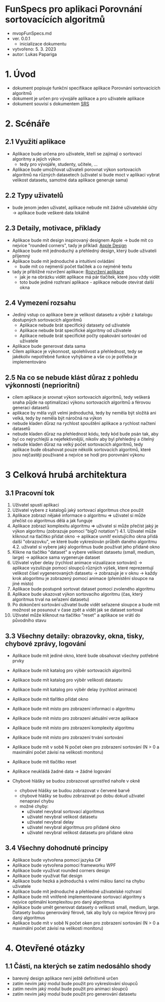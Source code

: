 # FunSpecs pro aplikaci Porovnání sortovacících algoritmů

- mvopFunSpecs.md
- ver. 0.0.1
    - inicializace dokumentu
- vytvořeno: 5. 3. 2023
- autor: Lukas Papariga 



# 1. Úvod

- dokument popisuje funkční specifikace aplikace Porovnání sortovacících algoritmů
- dokument je určen pro vývojáře aplikace a pro uživatele aplikace
- dokument souvisí s dokumentem [SRS](mvopSRS.md)

# 2. Scénáře

## 2.1 Využití aplikace

- Aplikace bude určena pro uživatele, kteří se zajímají o sortovací algoritmy a jejich výkon
    - tedy pro vývojáře, studenty, učitele, ...
- Aplikace bude umožňovat uživateli porovnat výkon sortovacích algoritmů na různých datasetech (uživatel si bude moct v aplikaci vybrat velikost datasetu, samotné data aplikace generuje sama)

## 2.2 Typy uživatelů

- bude jenom jeden uživatel, aplikace nebude mít žádné uživatelské účty -> aplikace bude veškeré data lokálně

## 2.3 Detaily, motivace, příklady

- Aplikace bude mít design inspirovaný designem Apple -> bude mít co nejvíce "rounded corners", tady je příklad: [Apple Design](https://miro.medium.com/max/8192/1*oBIEr0OSVLqPtKwpc3Hy9Q.jpeg)
- Aplikace bude mít jednoduchý a přehledný design, který bude uživateli příjemný
- Aplikace bude mít jednoduché a intuitivní ovládání
    - bude mít co nejmenší počet tlačítek a co nejméně textu
- tady je přibližné rozvržení aplikace: [Rozvržení aplikace](IMG_0904.HEIC)
    - jak je na obrázku vidět aplikace má pár tlačítek, které jsou vždy vidět
    - toto bude jediné rozhraní aplikace - aplikace nebude otevírat další okna

## 2.4 Vymezení rozsahu

- Jediný vstup co aplikace bere je velikost datasetu a výběr z katalogu dostupných sortovacích algoritmů
    - Aplikace nebude brát specifický datasety od uživatele
    - Aplikace nebude brát specifické algoritmy od uživatele
    - Aplikace nebude brát specifické počty opakování sortování od uživatele
- Aplikace bude generovat data sama
- Cílem aplikace je výkonnost, spolehlivost a přehlednost, tedy se jakékoliv nepotřebné funkce vyhýbáme a vše co je potřeba je implementováno

## 2.5 Na co se nebude klást důraz z pohledu výkonnosti (neprioritní)

- cílem aplikace je srovnat výkon sortovacích algoritmů, tedy veškerá snaha půjde na optimalizaci výkonu sortovacích algoritmů a férovou generaci datasetů
- aplikace by měla vyjít velmi jednoduchá, tedy by neměla být složitá ani velká, tedy by neměla být náročná na výkon
- nebude kladen důraz na rychlost spouštění aplikace a rychlost načtení datasetů
- nebude kladen důraz na přehlednost kódu, tedy kód bude psán tak, aby byl co nejrychlejší a nejefektivnější, nikoliv aby byl přehledný a čitelný
- nebude kladen důraz na velký počet sortovacích algoritmů, tedy aplikace bude obsahovat pouze několik sortovacích algoritmů, které jsou nejčastěji používané a nejvíce se hodí pro porovnání výkonu

# 3 Celková hrubá architektura

## 3.1 Pracovní tok

1. Uživatel spustí aplikaci
2. Uživatel vybere z katalogů jaký sortovací algoritmus chce použít
3. Aplikace zobrazí nějaké informace o algoritmu => uživatel si může přečíst co algoritmus dělá a jak funguje
4. Aplikace zobrazí komplexitu algoritmu => uživatel si může přečíst jaký je výkon algoritmu (zobrazuje pomocí "bigO notation")
4.1. Uživatel může kliknout na tlačítko přidat okno -> aplikace uvnitř existujícího okna přidá další "obrazovku", ve které bude vykreslován průběh daného algoritmu
4.2. uživatel si vybere jaký alogoritmus bude používat jeho přidané okno
5. Klikne na tlačítko "dataset" a vybere velikost datasetu (small, medium, large) -> aplikace sama vygeneruje dataset
6. Uživatel vyber delay (rychlost animace vizualizace sortování) -> aplikace vyzulizuje pomocí sloupců různých výšek, které reprezentují velikost čísel vygenerovaných datasetu -> zobrazuje je v oknu -> každy krok alogoritmu je zobrazený pomocí animace (přemístění sloupce na jiné místo)
7. Aplikace bude postupně sortovat dataset pomocí zvoleného algoritmu
8. Aplikace bude ukazovat výkon sortovacího algoritmu (čas, který algoritmus trval na seřazení datasetu)
9. Po dokončení sortování uživatel bude vidět seřazené sloupce a bude mít možnost se posunout v čase zpět a vidět jak se dataset sortoval
10. Uživatel může kliknout na tlačítko "reset" a aplikace se vrátí do původního stavu

## 3.3 Všechny detaily: obrazovky, okna, tisky, chybové zprávy, logování

- Aplikace bude mít jediné okno, které bude obsahovat všechny potřebné prvky
- Aplikace bude mít katalog pro výběr sortovacích algoritmů
- Aplikace bude mít katalog pro výběr velikosti datasetu
- Aplikace bude mít katalog pro výběr delay (rychlost animace)
- Aplikace bude mít tlařítko přídat okno
- Aplikace bude mít místo pro zobrazení informací o algoritmu
- Aplikace bude mít místo pro zobrazení aktuální verze aplikace
- Aplikace bude mít místo pro zobrazení komplexity algoritmu
- Aplikace bude mít místo pro zobrazení trvání sortování
- Aplikace bude mít v sobě N počet oken pro zobrazení sortování (N > 0 a maximální počet závisí na velikosti monitoru)
- Aplikace bude mít tlačítko reset

- Aplikace neukládá žadné data -> žádné logování

- Chybové hlášky se budou zobrazovat uprostřed nahoře v okně
    - chybové hlášky se budou zobrazovat v červené barvě
    - chybové hlášky se budou zobrazovat po dobu dokud uživatel nenapraví chybu
    - možné chyby:
        - uživatel nevybral sortovací algoritmus
        - uživatel nevybral velikost datasetu
        - uživatel nevybral delay
        - uživatel nevybral algoritmus pro přidané okno
        - uživatel nevybral velikost datasetu pro přidané okno

## 3.4 Všechny dohodnuté principy

- Aplikace bude vytvořena pomocí jazyka C#
- Aplikace bude vytvořena pomocí frameworku WPF
- Aplikace bude využívat rounded corners design
- Aplikace bude využívat flat design
- Aplikace bude hezká a jednoduchá s velmi málou šancí na chybu uživatele
- Aplikace bude mít jednoduché a přehledné uživatelské rozhraní
- Aplikace bude mít vnitřeně implementované sortovací algoritmy s nejvíce optimální komplexitou pro daný algoritmus
- Aplikace bude umět generovat datasety o velikosti small, medium, large. Datasety budou generováný férově, tak aby byly co nejvíce férový pro daný algoritmus
- Aplikace bude mít v sobě N počet oken pro zobrazení sortování (N > 0 a maximální počet závisí na velikosti monitoru)

# 4. Otevřené otázky

## 1.1 Části, na kterých se zatím nedosáhlo shody

- barevný design aplikace není ještě definitivně určen
- zatím nevím jaký modul bude použit pro vykreslování sloupců
- zatím nevím jaký modul bude použit pro animaci sloupců
- zatím nevím jaký modul bude použit pro generování datasetu